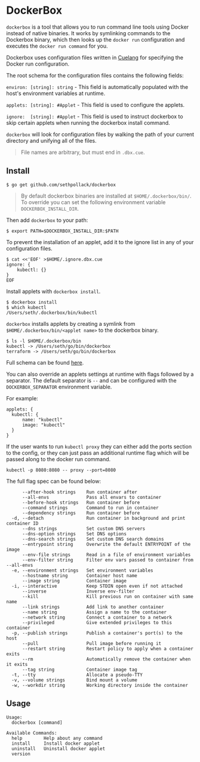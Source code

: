
# DockerBox

`dockerbox` is a tool that allows you to run command line tools using Docker instead of native binaries. It works by symlinking commands to the Dockerbox binary, which then looks up the `docker run` configuration and executes the `docker run command` for you.


Dockerbox uses configuration files written in [Cuelang](https://cuelang.org/) for specifying the Docker run configuration.

The root schema for the configuration files contains the following fields:

`environ: [string]: string` - This field is automatically populated with the host's environment variables at runtime.

`applets: [string]: #Applet` - This field is used to configure the applets.

`ignore:  [string]: #Applet` - This field is used to instruct dockerbox to skip certain applets when running the dockerbox install command.


`dockerbox` will look for configuration files by walking the path of your current directory and unifying all of the files.

> File names are arbitrary, but must end in `.dbx.cue`.


## Install

```
$ go get github.com/sethpollack/dockerbox
```

> By default dockerbox binaries are installed at `$HOME/.dockerbox/bin/`. To override you can set the following environment variable `DOCKERBOX_INSTALL_DIR`.

Then add `dockerbox` to your path:

```
$ export PATH=$DOCKERBOX_INSTALL_DIR:$PATH
```

To prevent the installation of an applet, add it to the ignore list in any of your configuration files.

```
$ cat <<'EOF' >$HOME/.ignore.dbx.cue
ignore: {
	kubectl: {}
}
EOF
```

Install applets with `dockerbox install`.

```
$ dockerbox install
$ which kubectl
/Users/seth/.dockerbox/bin/kubectl
```

`dockerbox` installs applets by creating a symlink from `$HOME/.dockerbox/bin/<applet name>` to the dockerbox binary.

```
$ ls -l $HOME/.dockerbox/bin
kubectl -> /Users/seth/go/bin/dockerbox
terraform -> /Users/seth/go/bin/dockerbox
```

Full schema can be found [here](cue/schema.cue).

You can also override an applets settings at runtime with flags followed by a separator. The default separator is `--` and can be configured with the `DOCKERBOX_SEPARATOR` environment variable.

For example:

```
applets: {
  kubectl: {
	  name: "kubectl"
	  image: "kubectl"
  }
}
```

If the user wants to run `kubectl proxy` they can either add the ports section to the config, or they can just pass an additional runtime flag which will be passed along to the docker run command.

```
kubectl -p 8080:8080 -- proxy --port=8080
```

The full flag spec can be found below:

```
      --after-hook strings    Run container after
      --all-envs              Pass all envars to container
      --before-hook strings   Run container before
      --command strings       Command to run in container
      --dependency strings    Run container before
  -d, --detach                Run container in background and print container ID
      --dns strings           Set custom DNS servers
      --dns-option strings    Set DNS options
      --dns-search strings    Set custom DNS search domains
      --entrypoint string     Overwrite the default ENTRYPOINT of the image
      --env-file strings      Read in a file of environment variables
      --env-filter string     Filter env vars passed to container from --all-envs
  -e, --environment strings   Set environment variables
      --hostname string       Container host name
      --image string          Container image
  -i, --interactive           Keep STDIN open even if not attached
      --inverse               Inverse env-filter
      --kill                  Kill previous run on container with same name
      --link strings          Add link to another container
      --name string           Assign a name to the container
      --network string        Connect a container to a network
      --privileged            Give extended privileges to this container
  -p, --publish strings       Publish a container's port(s) to the host
      --pull                  Pull image before running it
      --restart string        Restart policy to apply when a container exits
      --rm                    Automatically remove the container when it exits
      --tag string            Container image tag
  -t, --tty                   Allocate a pseudo-TTY
  -v, --volume strings        Bind mount a volume
  -w, --workdir string        Working directory inside the container
```

## Usage
```
Usage:
  dockerbox [command]

Available Commands:
  help        Help about any command
  install     Install docker applet
  uninstall   Uninstall docker applet
  version
```
